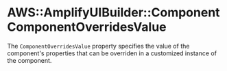 # AWS::AmplifyUIBuilder::Component ComponentOverridesValue<a name="aws-properties-amplifyuibuilder-component-componentoverridesvalue"></a>

The `ComponentOverridesValue` property specifies the value of the component's properties that can be overriden in a customized instance of the component\.